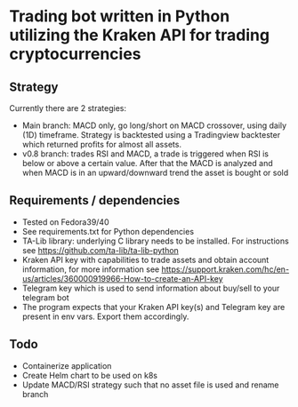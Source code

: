 # Trading bot written in Python utilizing the Kraken API for trading cryptocurrencies

## Strategy
Currently there are 2 strategies:
- Main branch: MACD only, go long/short on MACD crossover, using daily (1D) timeframe. Strategy is backtested using a Tradingview backtester which returned profits for almost all assets.
- v0.8 branch: trades RSI and MACD, a trade is triggered when RSI is below or above a certain value. After that the MACD is analyzed and when MACD is in an upward/downward trend the asset is bought or sold 

## Requirements / dependencies
- Tested on Fedora39/40
- See requirements.txt for Python dependencies
- TA-Lib library: underlying C library needs to be installed. For instructions see https://github.com/ta-lib/ta-lib-python
- Kraken API key with capabilities to trade assets and obtain account information, for more information see https://support.kraken.com/hc/en-us/articles/360000919966-How-to-create-an-API-key
- Telegram key which is used to send information about buy/sell to your telegram bot
- The program expects that your Kraken API key(s) and Telegram key are present in env vars. Export them accordingly. 

## Todo
- Containerize application
- Create Helm chart to be used on k8s
- Update MACD/RSI strategy such that no asset file is used and rename branch
